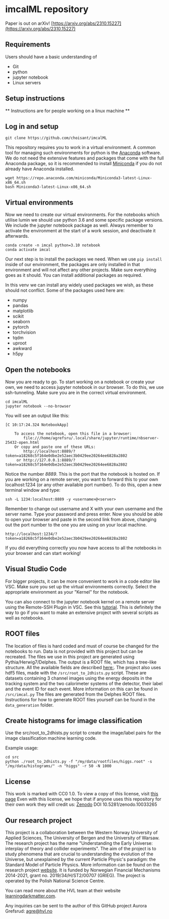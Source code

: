 # imcalML repository

Paper is out on arXiv!
[https://arxiv.org/abs/2310.15227](https://arxiv.org/abs/2310.15227)
## Requirements

Users should have a basic understanding of
* Git
* python
* jupyter notebook
* Linux servers


## Setup instructions

** Instructions are for people working on a linux machine **

## Log in and setup

```
git clone https://github.com/choisant/imcalML
```

This repository requires you to work in a virtual environment. A common tool for managing such environments for python is the [Anaconda](https://www.anaconda.com/) software. We do not need the extensive features and packages that come with the full Anaconda package, so it is recommended to install [Miniconda](https://docs.conda.io/en/latest/miniconda.html) if you do not already have Anaconda installed.


```
wget https://repo.anaconda.com/miniconda/Miniconda3-latest-Linux-x86_64.sh
bash Miniconda3-latest-Linux-x86_64.sh
```

## Virtual environments
Now we need to create our virtual environments. For the notebooks which utilise lumin we should use python 3.6 and some specific package versions. We include the jupyter notebook package as well. Always remember to activate the environment at the start of a work session, and deactivate it afterwards.

```
conda create -n imcal python=3.10 notebook
conda activate imcal
```

Our next step is to install the packages we need. When we use `pip install` inside of our environment, the packages are only installed in that environment and will not affect any other projects. Make sure everything goes as it should. You can install additional packages as required.

In this venv we can install any widely used packages we wish, as these should not conflict. Some of the packages used here are:
* numpy
* pandas
* matplotlib
* scikit
* seaborn
* pytorch
* torchvision
* tqdm
* uproot
* awkward
* h5py

## Open the notebooks

Now you are ready to go. To start working on a notebook or create your own, we need to access jupyter notebook in our browser. To do this, we use ssh-tunneling. Make sure you are in the correct virtual environment.

```
cd imcalML
jupyter notebook --no-browser
```
You will see an output like this:

```
[C 10:17:24.324 NotebookApp]

    To access the notebook, open this file in a browser:
        file:///home/agrefsru/.local/share/jupyter/runtime/nbserver-25432-open.html
    Or copy and paste one of these URLs:
        http://localhost:8889/?token=a18268c5f164e0dbe2e52aec3b0429ee20264ee6828a2802
     or http://127.0.0.1:8889/?token=a18268c5f164e0dbe2e52aec3b0429ee20264ee6828a2802
```
Notice the number *8889*. This is the port that the notebook is hosted on. If you are working on a remote server, you want to forward this to your own localhost:1234 (or any other available port number). To do this, open a new terminal window and type:


```
ssh -L 1234:localhost:8889 -y <username>@<server>
```
Remember to change out username and X with your own username and the server name. Type your password and press enter. Now you should be able to open your browser and paste in the second link from above, changing out the port number to the one you are using on your local machine.

```
http://localhost:1234/?token=a18268c5f164e0dbe2e52aec3b0429ee20264ee6828a2802
```
If you did everything correctly you now have access to all the notebooks in your browser and can start working!
## Visual Studio Code

For bigger projects, it can be more convenient to work in a code editor like VSC. Make sure you set up the virtual environments correctly. Select the appropriate environment as your "Kernel" for the notebook.

You can also connect to the jupyter notebook kernel on a remote server using the Remote-SSH Plugin in VSC. See this [tutorial](https://www.digitalocean.com/community/tutorials/how-to-use-visual-studio-code-for-remote-development-via-the-remote-ssh-plugin). This is definitely the way to go if you want to make an extensive project with several scripts as well as notebooks.

## ROOT files
The location of files is hard coded and must of course be changed for the notebooks to run. Data is not provided with this project but can be recreated.
The files we use in this project are generated using Pythia/Herwig7/Delphes. The output is a ROOT file, which has a tree-like structure. All the available fields are described [here:](https://cp3.irmp.ucl.ac.be/projects/delphes/wiki/WorkBook/RootTreeDescription).
The project also uses hdf5 files, made with the `/src/root_to_2dhists.py` script. These are datasets containing 3 channel images using the energy deposits in the tracking system and the two calorimeter systems of the detector, their label and the event ID for each event. More information on this can be found in `/src/imcal.py` The files are generated from the Delphes ROOT files. Instructions for how to generate ROOT files yourself can be found in the `data_generation` folder.

## Create histograms for image classification

Use the src/root_to_2dhists.py script to create the image/label pairs for the image classification machine learning code.

Example usage:
```
cd src
python ./root_to_2dhists.py -f "/my/data/rootfiles/higgs.root" -s "/my/data/histograms/" -n "higgs" -r 50 -N 1000
```

## License
This work is marked with CC0 1.0. To view a copy of this license, visit [this page](http://creativecommons.org/publicdomain/zero/1.0)
Even with this license, we hope that if anyone uses this repository for their own work they will credit us: [Zenodo](https://zenodo.org/records/10033266)
DOI 10.5281/zenodo.10033265

## Our research project

This project is a collaboration between the Western Norway University of Applied Sciences, The University of Bergen and the University of Warsaw. The research project has the name "Understanding the Early Universe: interplay of theory and collider experiments". The aim of the project is to study phenomena that are crucial to understanding the evolution of the Universe, but unexplained by the current Particle Physic's paradigm: the Standard Model of Particle Physics.  More information can be found on the research project [website](https://www.fuw.edu.pl/~ksakurai/grieg/index.html?lang=en). It is funded by Norwegian Financial Mechanisms 2014-2021, grant no. 2019/34/H/ST2/00707 (GRIEG). The project is operated by the Polish National Science Centre.

You can read more about the HVL team at their website [learningdarkmatter.com](https://learningdarkmatter.com/).

Any inquiries can be sent to the author of this GitHub project Aurora Grefsrud: agre@hvl.no
